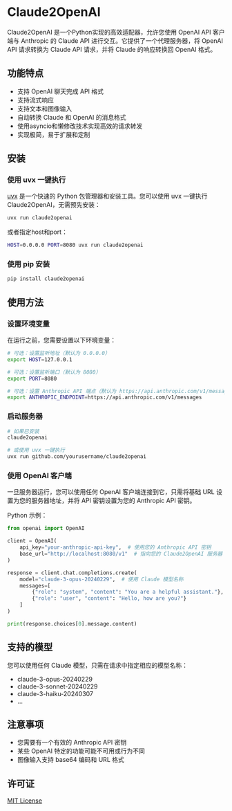 # Claude2OpenAI

Claude2OpenAI 是一个Python实现的高效适配器，允许您使用 OpenAI API 客户端与 Anthropic 的 Claude API 进行交互。它提供了一个代理服务器，将 OpenAI API 请求转换为 Claude API 请求，并将 Claude 的响应转换回 OpenAI 格式。

## 功能特点

- 支持 OpenAI 聊天完成 API 格式
- 支持流式响应
- 支持文本和图像输入
- 自动转换 Claude 和 OpenAI 的消息格式
- 使用asyncio和懒修改技术实现高效的请求转发
- 实现极简，易于扩展和定制

## 安装

### 使用 uvx 一键执行

[uvx](https://github.com/astral-sh/uv) 是一个快速的 Python 包管理器和安装工具。您可以使用 uvx 一键执行 Claude2OpenAI，无需预先安装：

```bash
uvx run claude2openai
```

或者指定host和port：

```bash
HOST=0.0.0.0 PORT=8080 uvx run claude2openai
```

### 使用 pip 安装

```bash
pip install claude2openai
```

## 使用方法

### 设置环境变量

在运行之前，您需要设置以下环境变量：

```bash
# 可选：设置监听地址（默认为 0.0.0.0）
export HOST=127.0.0.1

# 可选：设置监听端口（默认为 8080）
export PORT=8080

# 可选：设置 Anthropic API 端点（默认为 https://api.anthropic.com/v1/messages）
export ANTHROPIC_ENDPOINT=https://api.anthropic.com/v1/messages
```

### 启动服务器

```bash
# 如果已安装
claude2openai

# 或使用 uvx 一键执行
uvx run github.com/yourusername/claude2openai
```

### 使用 OpenAI 客户端

一旦服务器运行，您可以使用任何 OpenAI 客户端连接到它，只需将基础 URL 设置为您的服务器地址，并将 API 密钥设置为您的 Anthropic API 密钥。

Python 示例：

```python
from openai import OpenAI

client = OpenAI(
    api_key="your-anthropic-api-key",  # 使用您的 Anthropic API 密钥
    base_url="http://localhost:8080/v1"  # 指向您的 Claude2OpenAI 服务器
)

response = client.chat.completions.create(
    model="claude-3-opus-20240229",  # 使用 Claude 模型名称
    messages=[
        {"role": "system", "content": "You are a helpful assistant."},
        {"role": "user", "content": "Hello, how are you?"}
    ]
)

print(response.choices[0].message.content)
```

## 支持的模型

您可以使用任何 Claude 模型，只需在请求中指定相应的模型名称：

- claude-3-opus-20240229
- claude-3-sonnet-20240229
- claude-3-haiku-20240307
- ...

## 注意事项

- 您需要有一个有效的 Anthropic API 密钥
- 某些 OpenAI 特定的功能可能不可用或行为不同
- 图像输入支持 base64 编码和 URL 格式

## 许可证

[MIT License](LICENSE)
